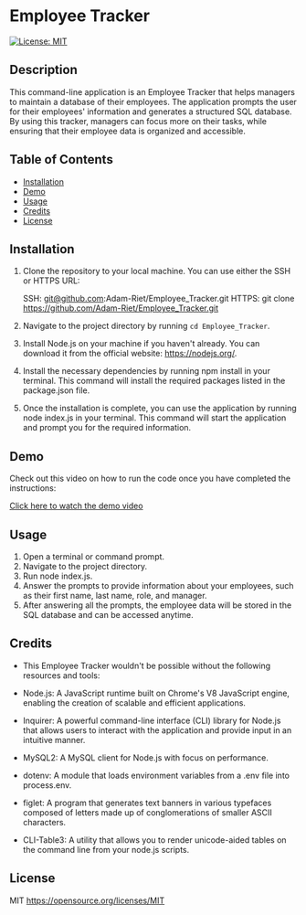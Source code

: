 # Employee Tracker

[![License: MIT](https://img.shields.io/badge/License-MIT-yellow.svg)](https://opensource.org/licenses/MIT)

## Description
This command-line application is an Employee Tracker that helps managers to maintain a database of their employees. The application prompts the user for their employees' information and generates a structured SQL database. By using this tracker, managers can focus more on their tasks, while ensuring that their employee data is organized and accessible.

## Table of Contents
- [Installation](#installation)
- [Demo](#demo)
- [Usage](#usage)
- [Credits](#credits)
- [License](#license)

## Installation
1. Clone the repository to your local machine. You can use either the SSH or HTTPS URL:

    SSH: git@github.com:Adam-Riet/Employee_Tracker.git
    HTTPS: git clone https://github.com/Adam-Riet/Employee_Tracker.git

2. Navigate to the project directory by running `cd Employee_Tracker`.
3. Install Node.js on your machine if you haven't already. You can download it from the official website: https://nodejs.org/.
4. Install the necessary dependencies by running npm install in your terminal. This command will install the required packages listed in the package.json file.
5. Once the installation is complete, you can use the application by running node index.js in your terminal. This command will start the application and prompt you for the required information.

## Demo
Check out this video on how to run the code once you have completed the instructions:

[Click here to watch the demo video](https://drive.google.com/file/d/1o-FLoowrtJ-CjuM-nK9mQ0qtjoSC6OIx/view?usp=sharing)

## Usage
1. Open a terminal or command prompt.
2. Navigate to the project directory.
3. Run node index.js.
4. Answer the prompts to provide information about your employees, such as their first name, last name, role, and manager.
5. After answering all the prompts, the employee data will be stored in the SQL database and can be accessed anytime.

## Credits

* This Employee Tracker wouldn't be possible without the following resources and tools:

* Node.js: A JavaScript runtime built on Chrome's V8 JavaScript engine, enabling the creation of scalable and efficient applications.

* Inquirer: A powerful command-line interface (CLI) library for Node.js that allows users to interact with the application and provide input in an intuitive manner.

* MySQL2: A MySQL client for Node.js with focus on performance.

* dotenv: A module that loads environment variables from a .env file into process.env.

* figlet: A program that generates text banners in various typefaces composed of letters made up of conglomerations of smaller ASCII characters.

* CLI-Table3: A utility that allows you to render unicode-aided tables on the command line from your node.js scripts.

## License
MIT https://opensource.org/licenses/MIT
